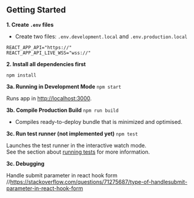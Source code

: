 
## Getting Started

**1. Create `.env` files**

- Create two files: `.env.development.local` and `.env.production.local`

```text
REACT_APP_API="https://"
REACT_APP_API_LIVE_WSS="wss://"
```

**2. Install all dependencies first**

`npm install`

**3a. Running in Development Mode**
 `npm start`

Runs app in [http://localhost:3000](http://localhost:3000).

**3b. Compile Production Build**
`npm run build`

- Compiles ready-to-deploy bundle that is minimized and optimised.

**3c. Run test runner (not implemented yet)**
 `npm test`

Launches the test runner in the interactive watch mode.\
See the section about [running tests](https://facebook.github.io/create-react-app/docs/running-tests) for more information.


**3c. Debugging**

Handle submit parameter in react hook form
//https://stackoverflow.com/questions/71275687/type-of-handlesubmit-parameter-in-react-hook-form

